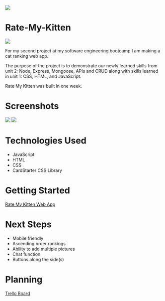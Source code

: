 <img src="/Users/davidbenner/Documents/rate-my-kitten/assets/Screenshot 2023-01-26 at 9.45.50 PM.png">

# Rate-My-Kitten

<img src="/Users/davidbenner/Documents/rate-my-kitten/assets/Screenshot 2023-01-26 at 9.46.05 PM.png">

For my second project at my software engineering bootcamp I am making a cat ranking web app.

The purpose of the project is to demonstrate our newly learned skills from unit 2: Node, Express, Mongoose, APIs and CRUD along with skills learned in unit 1: CSS, HTML, and JavaScript.

Rate My Kitten was built in one week.

# Screenshots

<img src="/Users/davidbenner/Documents/rate-my-kitten/assets/Screenshot 2023-01-26 at 9.33.59 PM.png">
<img src="/Users/davidbenner/Documents/rate-my-kitten/assets/Screenshot 2023-01-26 at 9.34.59 PM.png">

# Technologies Used

- JavaScript
- HTML
- CSS
- CardStarter CSS Library

# Getting Started

[Rate My Kitten Web App](https://rate-my-kitten.herokuapp.com/kittens)

# Next Steps

- Mobile friendly
- Ascending order rankings
- Ability to add multiple pictures
- Chat function
- Buttons along the side(s)

# Planning

[Trello Board](https://trello.com/b/rgy8LxJr/rate-my-kitten)
